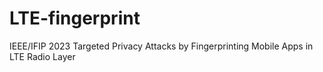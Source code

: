 # LTE-fingerprint
IEEE/IFIP 2023 Targeted Privacy Attacks by Fingerprinting Mobile Apps in LTE Radio Layer
